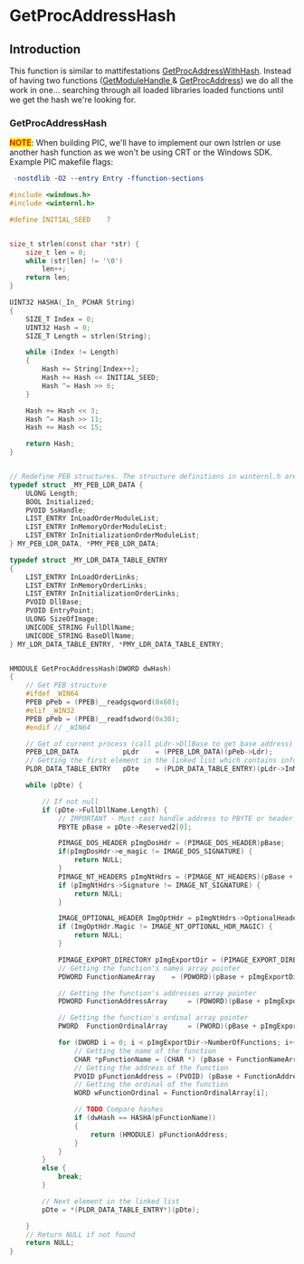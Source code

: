 # GetProcAddressHash

## Introduction

This function is similar to mattifestations [GetProcAddressWithHash](https://github.com/mattifestation/PIC\_Bindshell/blob/master/PIC\_Bindshell/GetProcAddressWithHash.h). Instead of having two functions ([GetModuleHandle ](https://www.rotta.rocks/offensive-tool-development/bypassing-av/hiding-and-obfuscating-iat#getmodulehandle-code)& [GetProcAddress](https://www.rotta.rocks/offensive-tool-development/bypassing-av/hiding-and-obfuscating-iat#getprocaddress-code)) we do all the work in one... searching through all loaded libraries loaded functions until we get the hash we're looking for.

### GetProcAddressHash

<mark style="color:red;">**NOTE**</mark>: When building PIC, we'll have to implement our own lstrlen or use another hash function as we won't be using CRT or the Windows SDK. Example PIC makefile flags:

```makefile
 -nostdlib -O2 --entry Entry -ffunction-sections
```

```c
#include <windows.h>
#include <winternl.h>

#define INITIAL_SEED	7


size_t strlen(const char *str) {
	size_t len = 0;
	while (str[len] != '\0')
		len++;
	return len;
}

UINT32 HASHA(_In_ PCHAR String)
{
	SIZE_T Index = 0;
	UINT32 Hash = 0;
	SIZE_T Length = strlen(String);

	while (Index != Length)
	{
		Hash += String[Index++];
		Hash += Hash << INITIAL_SEED;
		Hash ^= Hash >> 6;
	}

	Hash += Hash << 3;
	Hash ^= Hash >> 11;
	Hash += Hash << 15;

	return Hash;
}


// Redefine PEB structures. The structure definitions in winternl.h are incomplete.
typedef struct _MY_PEB_LDR_DATA {
    ULONG Length;
	BOOL Initialized;
	PVOID SsHandle;
	LIST_ENTRY InLoadOrderModuleList;
    LIST_ENTRY InMemoryOrderModuleList;
	LIST_ENTRY InInitializationOrderModuleList;
} MY_PEB_LDR_DATA, *PMY_PEB_LDR_DATA;

typedef struct _MY_LDR_DATA_TABLE_ENTRY
{
	LIST_ENTRY InLoadOrderLinks;
	LIST_ENTRY InMemoryOrderLinks;
	LIST_ENTRY InInitializationOrderLinks;
	PVOID DllBase;
	PVOID EntryPoint;
	ULONG SizeOfImage;
	UNICODE_STRING FullDllName;
	UNICODE_STRING BaseDllName;
} MY_LDR_DATA_TABLE_ENTRY, *PMY_LDR_DATA_TABLE_ENTRY;


HMODULE GetProcAddressHash(DWORD dwHash)
{
	// Get PEB structure
	#ifdef _WIN64
	PPEB pPeb = (PPEB)__readgsqword(0x60);
	#elif _WIN32
	PPEB pPeb = (PPEB)__readfsdword(0x30);
	#endif // _WIN64

	// Get of current process (call pLdr->DllBase to get base address)
	PPEB_LDR_DATA		    pLdr	= (PPEB_LDR_DATA)(pPeb->Ldr);
	// Getting the first element in the linked list which contains information about the first module
	PLDR_DATA_TABLE_ENTRY	pDte	= (PLDR_DATA_TABLE_ENTRY)(pLdr->InMemoryOrderModuleList.Flink);

	while (pDte) {

		// If not null
		if (pDte->FullDllName.Length) {
			// IMPORTANT - Must cast handle address to PBYTE or header parsing will fail
			PBYTE pBase = pDte->Reserved2[0];

			PIMAGE_DOS_HEADER pImgDosHdr = (PIMAGE_DOS_HEADER)pBase;
			if(pImgDosHdr->e_magic != IMAGE_DOS_SIGNATURE) {
				return NULL;
			}
			PIMAGE_NT_HEADERS pImgNtHdrs = (PIMAGE_NT_HEADERS)(pBase + pImgDosHdr->e_lfanew);
			if (pImgNtHdrs->Signature != IMAGE_NT_SIGNATURE) {
				return NULL;
			}

			IMAGE_OPTIONAL_HEADER ImgOptHdr = pImgNtHdrs->OptionalHeader;
			if (ImgOptHdr.Magic != IMAGE_NT_OPTIONAL_HDR_MAGIC) {
				return NULL;
			}

			PIMAGE_EXPORT_DIRECTORY pImgExportDir = (PIMAGE_EXPORT_DIRECTORY)(pBase + ImgOptHdr.DataDirectory[IMAGE_DIRECTORY_ENTRY_EXPORT].VirtualAddress);
			// Getting the function's names array pointer
			PDWORD FunctionNameArray 	= (PDWORD)(pBase + pImgExportDir->AddressOfNames);

			// Getting the function's addresses array pointer
			PDWORD FunctionAddressArray 	= (PDWORD)(pBase + pImgExportDir->AddressOfFunctions);

			// Getting the function's ordinal array pointer
			PWORD  FunctionOrdinalArray 	= (PWORD)(pBase + pImgExportDir->AddressOfNameOrdinals);

			for (DWORD i = 0; i < pImgExportDir->NumberOfFunctions; i++) {
				// Getting the name of the function
				CHAR *pFunctionName = (CHAR *) (pBase + FunctionNameArray[i]);
				// Getting the address of the function
				PVOID pFunctionAddress = (PVOID) (pBase + FunctionAddressArray[FunctionOrdinalArray[i]]);
				// Getting the ordinal of the function
				WORD wFunctionOrdinal = FunctionOrdinalArray[i];

				// TODO Compare hashes
				if (dwHash == HASHA(pFunctionName))
				{
					return (HMODULE) pFunctionAddress;
				}
			}
		}
		else {
			break;
		}

		// Next element in the linked list
		pDte = *(PLDR_DATA_TABLE_ENTRY*)(pDte);

	}
	// Return NULL if not found
	return NULL;
}
```
